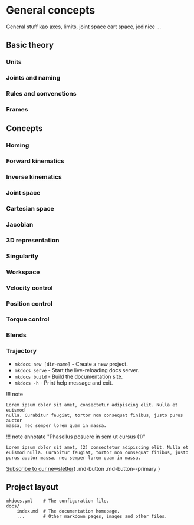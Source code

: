 # General concepts

General stuff kao axes, limits, joint space cart space, jedinice ...

## Basic theory
### Units 
### Joints and naming
### Rules and convenctions
### Frames

## Concepts
### Homing
### Forward kinematics
### Inverse kinematics
### Joint space
### Cartesian space
### Jacobian
### 3D representation
### Singularity
### Workspace
### Velocity control
### Position control
### Torque control
### Blends
### Trajectory






* `mkdocs new [dir-name]` - Create a new project.
* `mkdocs serve` - Start the live-reloading docs server.
* `mkdocs build` - Build the documentation site.
* `mkdocs -h` - Print help message and exit.

!!! note

    Lorem ipsum dolor sit amet, consectetur adipiscing elit. Nulla et euismod
    nulla. Curabitur feugiat, tortor non consequat finibus, justo purus auctor
    massa, nec semper lorem quam in massa.


!!! note annotate "Phasellus posuere in sem ut cursus (1)"

    Lorem ipsum dolor sit amet, (2) consectetur adipiscing elit. Nulla et
    euismod nulla. Curabitur feugiat, tortor non consequat finibus, justo
    purus auctor massa, nec semper lorem quam in massa.



[Subscribe to our newsletter](https://www.google.com/){ .md-button .md-button--primary }

## Project layout

    mkdocs.yml    # The configuration file.
    docs/
        index.md  # The documentation homepage.
        ...       # Other markdown pages, images and other files.